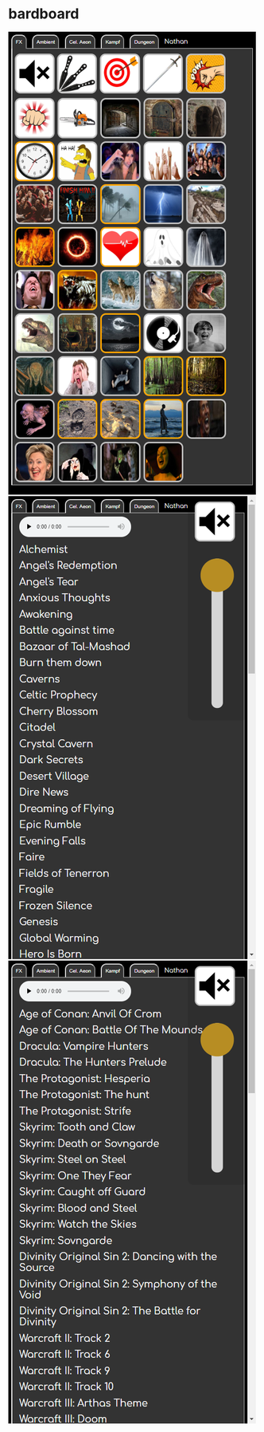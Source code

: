 # bardboard

![screenshot](screenshots/screenshot_main.png?raw=true)
![screenshot](screenshots/screenshot_celaeon.png?raw=true)
![screenshot](screenshots/screenshot_kampf.png?raw=true)
